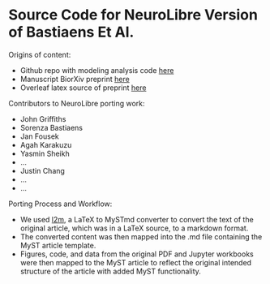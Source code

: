 # Source Code for NeuroLibre Version of Bastiaens Et Al.

Origins of content:

- Github repo with modeling analysis code [here](https://github.com/GriffithsLab/Bastiaens2024_AlphaModels)
- Manuscript BiorXiv preprint [here](https://doi.org/10.1101/2024.03.01.583035)
- Overleaf latex source of preprint [here](https://github.com/JohnGriffiths/BastiaensAlphaModels_OverLeafSource)


Contributors to NeuroLibre porting work:

- John Griffiths
- Sorenza Bastiaens
- Jan Fousek
- Agah Karakuzu
- Yasmin Sheikh
- ...
- Justin Chang
- ...
- ...


Porting Process and Workflow:

- We used [l2m](https://github.com/agahkarakuzu/l2m.git), a LaTeX to MySTmd converter to convert the text of the original article, which was in a LaTeX source, to a markdown format.
- The converted content was then mapped into the .md file containing the MyST article template.
- Figures, code, and data from the original PDF and Jupyter workbooks were then mapped to the MyST article to reflect the original intended structure of the article with added MyST functionality. 
